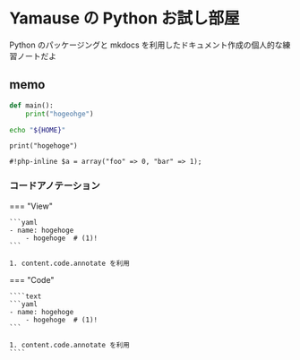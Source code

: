 # Yamause の Python お試し部屋

Python のパッケージングと mkdocs を利用したドキュメント作成の個人的な練習ノートだよ

## memo

```python
def main():
    print("hogeohge")
```

```bash
echo "${HOME}"
```

`print("hogehoge")`

`#!php-inline $a = array("foo" => 0, "bar" => 1);`

### コードアノテーション

=== "View"

    ```yaml
    - name: hogehoge
        - hogehoge  # (1)!
    ```

    1. content.code.annotate を利用

=== "Code"

    ````text
    ```yaml
    - name: hogehoge
        - hogehoge  # (1)!
    ```

    1. content.code.annotate を利用
    ````
